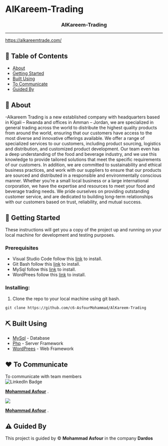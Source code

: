 # AlKareem-Trading
<p align="center">
  <a href="" rel="noopener">
 </a>
</p>

<h3 align="center">
AlKareem-Trading</h3>

---


<a href='Link Demo Here'>https://alkareemtrade.com/</a>
    <br> 
</p>

## 📝 Table of Contents

- [About](#about)
- [Getting Started](#getting_started)
- [Built Using](#built_using)
- [To Communicate](#To_Communicate)
- [Guided By](#guided_by)
## 🧐 About <a name = "about"></a>

-Alkareem Trading is a new established company with headquarters based in Kigali – Rwanda and offices in Amman – Jordan, we are specialized in general trading across the world to distribute the highest quality products from around the world, ensuring that our customers have access to the most diverse and innovative offerings available. We offer a range of specialized services to our customers, including product sourcing, logistics and distribution, and customized product development. Our team even has a deep understanding of the food and beverage industry, and we use this knowledge to provide tailored solutions that meet the specific requirements of our customers. In addition, we are committed to sustainability and ethical business practices, and work with our suppliers to ensure that our products are sourced and distributed in a responsible and environmentally conscious manner. Whether you’re a small local business or a large international corporation, we have the expertise and resources to meet your food and beverage trading needs. We pride ourselves on providing outstanding customer service, and are dedicated to building long-term relationships with our customers based on trust, reliability, and mutual success.

 

## 🏁 Getting Started <a name = "getting_started"></a>

These instructions will get you a copy of the project up and running on your local machine for development and testing purposes.

### Prerequisites

- Visual Studio Code follow this <a href='https://github.com/CodeMastersC6/MERAKI_Academy_Project_5'>link</a> to install.
- Git Bash follow this <a href=''>link</a> to install.
- MySql follow this <a href='https://customer.elephantsql.com/login'>link</a> to install.
- WordPrees follow this <a href=''>link</a> to install.

### Installing:

1. Clone the repo to your local machine using git bash.

```
git clone https://github.com/c6-AsfourMohammad/AlKareem-Trading
```
## ⛏️ Built Using <a name = "built_using"></a>

- [MySql](#) - Database
- [Php](#) - Server Framework
- [WordPrees](3) - Web Framework
## ❤️ To Communicate <a name = "To_Communicate"></a>
To communicate with team members 
    <br> 
    <img src="https://img.shields.io/badge/LinkedIn-blue?style=for-the-badge&logo=linkedin&logoColor=white" alt="LinkedIn Badge"/> <br>

**[Mohammad Asfour](https://www.linkedin.com/in/mohammad-asfour-/)** .
 <br>

 <img src="https://img.shields.io/badge/Gmail-D14836?style=for-the-badge&logo=gmail&logoColor=white" />


**[Mohammad Asfour](mohammad.asfo@gmail.com)** .

## ⚠️ Guided By <a name = "guided_by"></a>

This project is guided by ©️ **Mohammad Asfour** in the company **Dardos**

